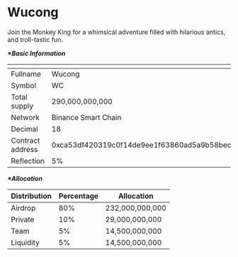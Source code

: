 # Wucong

Join the Monkey King for a whimsical adventure filled with hilarious antics, and troll-tastic fun.

_**\*Basic Information**_

<table data-header-hidden><thead><tr><th width="202"></th><th></th></tr></thead><tbody><tr><td>Fullname</td><td>Wucong</td></tr><tr><td>Symbol</td><td>WC</td></tr><tr><td>Total supply</td><td>290,000,000,000</td></tr><tr><td>Network</td><td>Binance Smart Chain</td></tr><tr><td>Decimal</td><td>18</td></tr><tr><td>Contract address</td><td>0xca53df420319c0f14de9ee1f63860ad5a9b58bec</td></tr><tr><td>Reflection</td><td>5%</td></tr></tbody></table>

_**\*Allocation**_

| Distribution | Percentage | Allocation      |
| ------------ | ---------- | --------------- |
| Airdrop      | 80%        | 232,000,000,000 |
| Private      | 10%        | 29,000,000,000  |
| Team         | 5%         | 14,500,000,000  |
| Liquidity    | 5%         | 14,500,000,000  |
